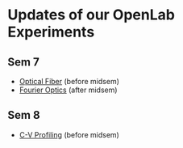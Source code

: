# Updates of our OpenLab Experiments

## Sem 7

- [Optical Fiber](./OpticalFiber) (before midsem)
- [Fourier Optics](./FourierOptics) (after midsem)

## Sem 8

- [C-V Profiling](./cv_profiling/CV_Profiling.pdf) (before midsem)
<!-- - [Fourier Optics](./FourierOptics) (after midsem) -->
